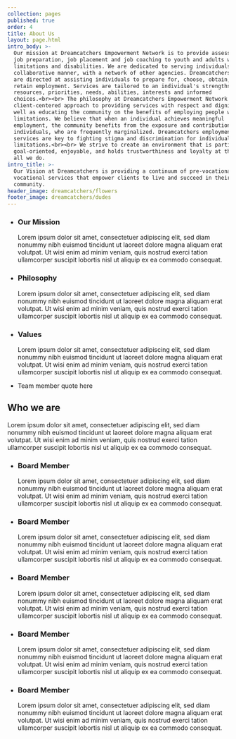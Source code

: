 ```yaml
---
collection: pages
published: true
order: 4
title: About Us
layout: page.html
intro_body: >-
  Our mission at Dreamcatchers Empowerment Network is to provide assessments,
  job preparation, job placement and job coaching to youth and adults with
  limitations and disabilities. We are dedicated to serving individuals in a
  collaborative manner, with a network of other agencies. Dreamcatchers services
  are directed at assisting individuals to prepare for, choose, obtain, and
  retain employment. Services are tailored to an individual's strengths,
  resources, priorities, needs, abilities, interests and informed
  choices.<br><br> The philosophy at Dreamcatchers Empowerment Network is a
  client-centered approach to providing services with respect and dignity, as
  well as educating the community on the benefits of employing people with
  limitations. We believe that when an individual achieves meaningful
  employment, the community benefits from the exposure and contributions of
  individuals, who are frequently marginalized. Dreamcatchers employment
  services are key to fighting stigma and discrimination for individuals with
  limitations.<br><br> We strive to create an environment that is participatory,
  goal-oriented, enjoyable, and holds trustworthiness and loyalty at the core of
  all we do.
intro_title: >-
  Our Vision at Dreamcatchers is providing a continuum of pre-vocational and
  vocational services that empower clients to live and succeed in their
  community.
header_image: dreamcatchers/flowers
footer_image: dreamcatchers/dudes
---
```

- ### Our Mission
  
  Lorem ipsum dolor sit amet, consectetuer adipiscing elit, sed diam nonummy nibh euismod tincidunt ut laoreet dolore magna aliquam erat volutpat. Ut wisi enim ad minim veniam, quis nostrud exerci tation ullamcorper suscipit lobortis nisl ut aliquip ex ea commodo consequat.

- ### Philosophy
  
  Lorem ipsum dolor sit amet, consectetuer adipiscing elit, sed diam nonummy nibh euismod tincidunt ut laoreet dolore magna aliquam erat volutpat. Ut wisi enim ad minim veniam, quis nostrud exerci tation ullamcorper suscipit lobortis nisl ut aliquip ex ea commodo consequat.

- ### Values
  
  Lorem ipsum dolor sit amet, consectetuer adipiscing elit, sed diam nonummy nibh euismod tincidunt ut laoreet dolore magna aliquam erat volutpat. Ut wisi enim ad minim veniam, quis nostrud exerci tation ullamcorper suscipit lobortis nisl ut aliquip ex ea commodo consequat.  


- Team member quote here


## Who we are

Lorem ipsum dolor sit amet, consectetuer adipiscing elit, sed diam nonummy nibh euismod tincidunt ut laoreet dolore magna aliquam erat volutpat. Ut wisi enim ad minim veniam, quis nostrud exerci tation ullamcorper suscipit lobortis nisl ut aliquip ex ea commodo consequat.

- ### Board Member
  
  Lorem ipsum dolor sit amet, consectetuer adipiscing elit, sed diam nonummy nibh euismod tincidunt ut laoreet dolore magna aliquam erat volutpat. Ut wisi enim ad minim veniam, quis nostrud exerci tation ullamcorper suscipit lobortis nisl ut aliquip ex ea commodo consequat.

- ### Board Member
  
  Lorem ipsum dolor sit amet, consectetuer adipiscing elit, sed diam nonummy nibh euismod tincidunt ut laoreet dolore magna aliquam erat volutpat. Ut wisi enim ad minim veniam, quis nostrud exerci tation ullamcorper suscipit lobortis nisl ut aliquip ex ea commodo consequat.

- ### Board Member
  
  Lorem ipsum dolor sit amet, consectetuer adipiscing elit, sed diam nonummy nibh euismod tincidunt ut laoreet dolore magna aliquam erat volutpat. Ut wisi enim ad minim veniam, quis nostrud exerci tation ullamcorper suscipit lobortis nisl ut aliquip ex ea commodo consequat.

- ### Board Member
  Lorem ipsum dolor sit amet, consectetuer adipiscing elit, sed diam nonummy nibh euismod tincidunt ut laoreet dolore magna aliquam erat volutpat. Ut wisi enim ad minim veniam, quis nostrud exerci tation ullamcorper suscipit lobortis nisl ut aliquip ex ea commodo consequat.

- ### Board Member
  Lorem ipsum dolor sit amet, consectetuer adipiscing elit, sed diam nonummy nibh euismod tincidunt ut laoreet dolore magna aliquam erat volutpat. Ut wisi enim ad minim veniam, quis nostrud exerci tation ullamcorper suscipit lobortis nisl ut aliquip ex ea commodo consequat.
